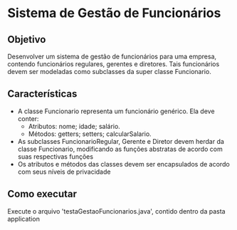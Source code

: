 # Sistema de Gestão de Funcionários

## Objetivo

Desenvolver um sistema de gestão de funcionários para uma empresa, contendo funcionários regulares, gerentes e diretores.
Tais funcionários devem ser modeladas como subclasses da super classe Funcionario.

## Características

- A classe Funcionario representa um funcionário genérico. Ela deve conter:
  - Atributos: nome; idade; salário.
  - Métodos: getters; setters; calcularSalario.
- As subclasses FuncionarioRegular, Gerente e Diretor devem herdar da classe Funcionario, modificando as funções abstratas de acordo com suas respectivas funções
- Os atributos e métodos das classes devem ser encapsulados de acordo com seus níveis de privacidade

## Como executar

Execute o arquivo 'testaGestaoFuncionarios.java', contido dentro da pasta application
